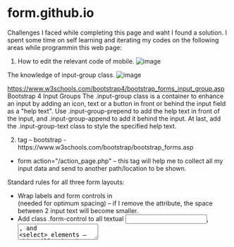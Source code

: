 # form.github.io


Challenges I faced while completing this page and waht I found a solution. I spent some time on self learning and iterating my codes on the following areas while programmin this web page:

1. How to edit the relevant code of mobile.
![image](https://user-images.githubusercontent.com/102950347/204204849-25a41851-3861-4f1b-adf5-17504e425de4.png)


The knowledge of input-group class.
![image](https://user-images.githubusercontent.com/102950347/204206813-11c59068-b48f-4b7e-bba4-8317ac093954.png)
                    
https://www.w3schools.com/bootstrap4/bootstrap_forms_input_group.asp 
Bootstrap 4 Input Groups
The .input-group class is a container to enhance an input by adding an icon, text or a button in front or behind the input field as a "help text".
Use .input-group-prepend to add the help text in front of the input, and .input-group-append to add it behind the input.
At last, add the .input-group-text class to style the specified help text.



2.	<form> tag – bootstrap - https://www.w3schools.com/bootstrap/bootstrap_forms.asp 
-	form action="/action_page.php" – this tag will help me to collect all my input data and send to another path/location to be shown.

Standard rules for all three form layouts:
 - Wrap labels and form controls in <div class="form-group"> (needed for optimum spacing) – if I remove the attribute, the space between 2 input text will become smaller. 
 - Add class .form-control to all textual <input>, <textarea>, and <select> elements – this will make the input box 100% width of the screen. Once remove, the width   will change to the default width. So this depends on how you want my input box look like.
 - Vertical form (this is default)
 - Horizontal form (Add class .form-horizontal to the <form> element)


 3. <textarea> tag – bootstrap
  
https://www.w3schools.com/tags/tag_textarea.asp 
The <textarea> element is often used in a form, to collect user inputs like comments or reviews.
A text area can hold an unlimited number of characters, and the text renders in a fixed-width font (usually Courier). The size of a text area is specified by the cols and rows attributes (or with CSS).The name attribute is needed to reference the form data after the form is submitted (if you omit the name attribute, no data from the text area will be submitted). The id attribute is needed to associate the text area with a label. 

  
 4. Mobile responsive. In order to make this table change smoothly in different screen sizes, I realized its responsive function through bootstrap row and column, but when I was designing a small screen style, I found that the original codes had been allocated in a fixed <div> tages, they cannot be re-group in different media queries. After searching a lot of information on the Internet, I couldn't find the easiest way. Finally, I decided to edit another set of codes in HTML for small size of screen to realize the vertical distribution of table.


  
  
  
